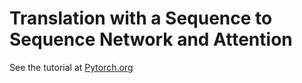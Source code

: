 # Translation with a Sequence to Sequence Network and Attention

See the tutorial at [Pytorch.org](https://pytorch.org/tutorials/intermediate/seq2seq_translation_tutorial.html)


